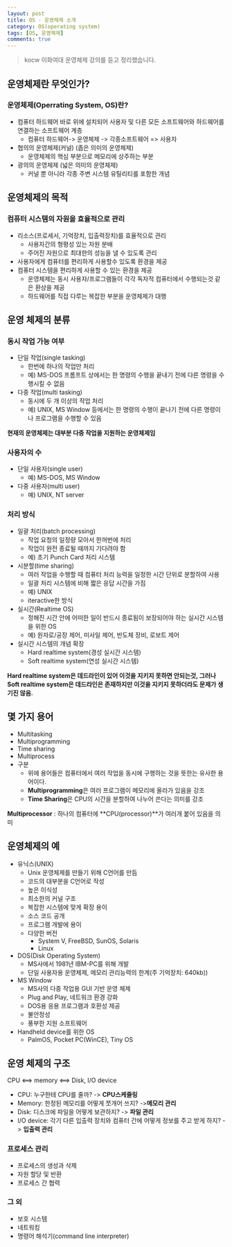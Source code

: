 ```yaml
---
layout: post
title: OS - 운영체제 소개
category: OS(operating system)
tags: [OS, 운영체제]
comments: true
---
```

<!----------------- 탬플릿
## forEach
### 설명
[MDN](http://naver.com)
```javascript

```
<center>
 <figure>
 <img src="/assets/post-img/git/git_diff.png" alt="views">
 <figcaption>cat을 통해서 git diff 결과를 표시</figcaption>
 </figure>
 </center>
------------------->
> kocw 이화여대 운영체제 강의를 듣고 정리했습니다.

## 운영체제란 무엇인가?

### 운영체제(Operrating System, OS)란?
- 컴퓨터 하드웨어 바로 위에 설치되어 사용자 및 다른 모든 소프트웨어와 하드웨어를 연결하는 소프트웨어 계층
    - 컴퓨터 하드웨어-> 운영체제 -> 각종소프트웨어 => 사용자
- 협의의 운영체제(커널) (좁은 의미의 운영체제)
    - 운영체제의 핵심 부분으로 메모리에 상주하는 부분
- 광의의 운영체제 (넓은 의미의 운영체제)
    - 커널 뿐 아니라 각종 주변 시스템 유틸리티를 포함한 개념 

## 운영체제의 목적

### 컴퓨터 시스템의 **자원을 효율적으로 관리**
- 리소스(프로세서, 기억장치, 입출력장치)를 효율적으로 관리
    - 사용자간의 형평성 있는 자원 분배
    - 주어진 자원으로 최대한의 성능을 낼 수 있도록 관리
- 사용자에게 컴퓨터를 편리하게 사용할수 있도록 환경을 제공
- 컴퓨터 시스템을 편리하게 사용할 수 있는 환경을 제공
    - 운영체제는 동시 사용자/프로그램들이 각각 독자적 컴퓨터에서 수행되는것 같은 환상을 제공
    - 하드웨어를 직접 다루는 복잡한 부분을 운영체제가 대행 

## 운영 체제의 분류

### 동시 작업 가능 여부

- 단일 작업(single tasking)
    - 한번에 하나의 작업만 처리
    - 예) MS-DOS 프롬프트 상에서는 한 명령의 수행을 끝내기 전에 다른 명령을 수행시킬 수 없음
- 다중 작업(multi tasking)
    - 동시에 두 개 이상의 작업 처리
    - 예) UNIX, MS Window 등에서는 한 명령의 수행이 끝나기 전에 다른 명령이나 프로그램을 수행할 수 있음

**현재의 운영체제는 대부분 다중 작업을 지원하는 운영체제임**
### 사용자의 수
- 단일 사용자(single user)
    - 예) MS-DOS, MS Window
- 다중 사용자(multi user)
    - 예) UNIX, NT server

### 처리 방식

- 일괄 처리(batch processing)
    - 작업 요청의 일정량 모아서 한꺼번에 처리
    - 작업이 완전 종료될 때까지 기다려야 함
    - 예) 초기 Punch Card 처리 시스템
- 시분할(time sharing)
    - 여러 작업을 수행할 때 컴퓨터 처리 능력을 일정한 시간 단위로 분할하여 사용
    - 일괄 처리 시스템에 비해 짧은 응답 시간을 가짐
    - 예) UNIX
    - iteractive한 방식
- 실시간(Realtime OS)
    - 정해진 시간 안에 어떠한 일이 반드시 종료됨이 보장되어야 하는 실시간 시스템을 위한 OS
    - 예) 원자로/공장 제어, 미사일 제어, 반도체 장비, 로보트 제어
- 실시간 시스템의 개념 확장
    - Hard realtime system(경성 실시간 시스템)
    - Soft realtime system(연성 실시간 시스템)

**Hard realtime system은 데드라인이 있어 이것을 지키지 못하면 안되는것,
그러나 Soft realtime system은 데드라인은 존재하지만 이것을 지키지 못하더라도 문제가 생기진 않음.**

## 몇 가지 용어

- Multitasking
- Multiprogramming
- Time sharing
- Multiprocess
- 구분
    - 위에 용어들은 컴퓨터에서 여러 작업을 동시에 구행하는 것을 뜻한는 유사한 용어이다.
    - **Multiprogramming**은 여러 프로그램이 메모리에 올라가 있음을 강조
    - **Time Sharing**은 CPU의 시간을 분할하여 나누어 쓴다는 의미를 강조

**Multiprocessor**
: 하나의 컴퓨터에 **CPU(processor)**가 여러개 붙어 있음을 의미

## 운영체제의 예

- 유닉스(UNIX)
    - Unix 운영체제를 만들기 위해 C언어를 만듬
    - 코드의 대부분을 C언어로 작성
    - 높은 이식성
    - 최소한의 커널 구조
    - 복잡한 시스템에 맞게 확장 용이
    - 소스 코드 공개
    - 프로그램 개발에 용이
    - 다양한 버전
        - System V, FreeBSD, SunOS, Solaris
        - Linux
- DOS(Disk Operating System)
    - MS사에서 1981년 IBM-PC를 위해 개발
    - 단일 사용자용 운영체제, 메모리 관리능력의 한계(주 기억장치: 640kb))
- MS Window
    - MS사의 다중 작업용 GUI 기반 운영 체제
    - Plug and Play, 네트워크 환경 강화
    - DOS용 응용 프로그램과 호환성 제공
    - 불안정성
    - 풍부한 지원 소프트웨어
- Handheld device를 위한 OS
    - PalmOS, Pocket PC(WinCE), Tiny OS

## 운영 체제의 구조

CPU <==> memory <==> Disk, I/O device

- CPU: 누구한테 CPU를 줄까? -> **CPU스케줄링**
- Memory: 한정된 메모리를 어떻게 쪼개어 쓰지? ->**메모리 관리**
- Disk: 디스크에 파일을 어떻게 보관하지? -> **파일 관리**
- I/O device: 각기 다른 입출력 장치와 컴퓨터 간에 어떻게 정보를 주고 받게 하지? -> **입출력 관리**

### 프로세스 관리
- 프로세스의 생성과 삭제
- 자원 할당 및 반환
- 프로세스 간 협력

### 그 외
- 보호 시스템
- 네트워킹
- 명령어 해석기(command line interpreter)